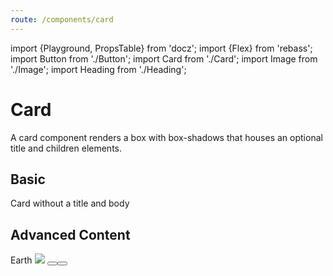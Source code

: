 ```yaml
---
route: /components/card
---
```


import {Playground, PropsTable} from 'docz';
import {Flex} from 'rebass';
import Button from './Button';
import Card from './Card';
import Image from './Image';
import Heading from './Heading';

# Card

A card component renders a box with box-shadows that houses an optional title and children elements.

<PropsTable of={Card} />

## Basic

<Playground>
  <Card mb={4}>
    Card without a title
  </Card>
  <Card mb={4} title="Card with title only" />
  <Card mb={4} title="Card with title">
    and body
  </Card>
</Playground>

## Advanced Content

<Playground>
  <Card title="Card with title">
    <Flex alignItems="center" flexDirection="column">
      <Heading level={3}>Earth</Heading>
      <Image
        src="https://upload.wikimedia.org/wikipedia/commons/9/97/The_Earth_seen_from_Apollo_17.jpg"
        width={200}
      />
      <Flex mt={3} justifyContent="space-between" width="100%">
        <Button label="Back" />
        <Button active label="Save" />
      </Flex>
    </Flex>
  </Card>
</Playground>
